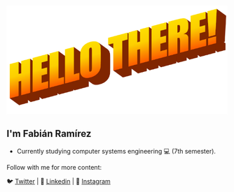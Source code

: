 
![banner](https://raw.githubusercontent.com/fabianrmz/fabianrmz/master/BANNER.png)
## I'm Fabián Ramírez

- Currently studying computer systems engineering 💻 (7th semester).

Follow with me for more content:

🐦 [Twitter](https://twitter.com/actuallyfabian) | 🧳 [Linkedin](https://www.linkedin.com/in/actuallyfabian/) | 📸 [Instagram](https://www.instagram.com/actuallyfabian/)


<!--
**fabianrmz/fabianrmz** is a ✨ _special_ ✨ repository because its `README.md` (this file) appears on your GitHub profile.

Here are some ideas to get you started:

- 🔭 I’m currently working on ...
- 🌱 I’m currently learning ...
- 👯 I’m looking to collaborate on ...
- 🤔 I’m looking for help with ...
- 💬 Ask me about ...
- 📫 How to reach me: ...
- 😄 Pronouns: ...
- ⚡ Fun fact: ...
-->
